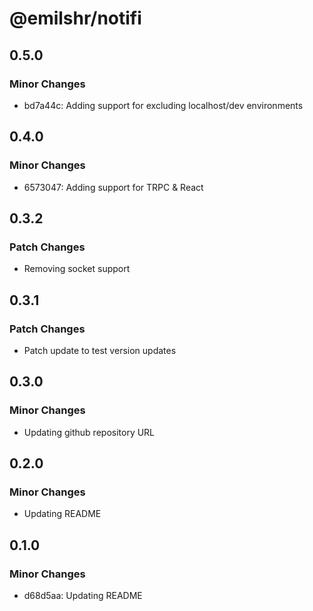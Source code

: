 # @emilshr/notifi

## 0.5.0

### Minor Changes

- bd7a44c: Adding support for excluding localhost/dev environments

## 0.4.0

### Minor Changes

- 6573047: Adding support for TRPC & React

## 0.3.2

### Patch Changes

- Removing socket support

## 0.3.1

### Patch Changes

- Patch update to test version updates

## 0.3.0

### Minor Changes

- Updating github repository URL

## 0.2.0

### Minor Changes

- Updating README

## 0.1.0

### Minor Changes

- d68d5aa: Updating README
